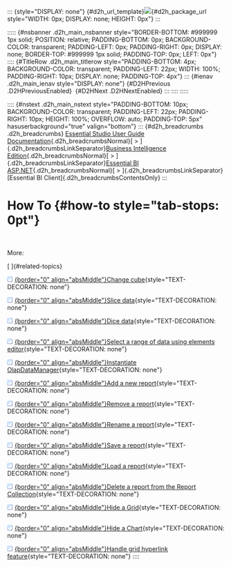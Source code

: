 ::: {style="DISPLAY: none"}
[](ms-xhelp:///?Id=d2h_url_template){#d2h_url_template}![](!package_url!){#d2h_package_url style="WIDTH: 0px; DISPLAY: none; HEIGHT: 0px"}
:::

::::: {#nsbanner .d2h_main_nsbanner style="BORDER-BOTTOM: #999999 1px solid; POSITION: relative; PADDING-BOTTOM: 0px; BACKGROUND-COLOR: transparent; PADDING-LEFT: 0px; PADDING-RIGHT: 0px; DISPLAY: none; BORDER-TOP: #999999 1px solid; PADDING-TOP: 0px; LEFT: 0px"}
:::: {#TitleRow .d2h_main_titlerow style="PADDING-BOTTOM: 4px; BACKGROUND-COLOR: transparent; PADDING-LEFT: 22px; WIDTH: 100%; PADDING-RIGHT: 10px; DISPLAY: none; PADDING-TOP: 4px"}
::: {#ienav .d2h_main_ienav style="DISPLAY: none"}
[](ms-xhelp:///?Id=9315e4e3-ab12-43a2-8964-204836979507){#D2HPrevious .D2HPreviousEnabled}  [](ms-xhelp:///?Id=bddd1f7f-31e2-482b-89e2-ffebbb1d02d0){#D2HNext .D2HNextEnabled}
:::
::::
:::::

:::: {#nstext .d2h_main_nstext style="PADDING-BOTTOM: 10px; BACKGROUND-COLOR: transparent; PADDING-LEFT: 22px; PADDING-RIGHT: 10px; HEIGHT: 100%; OVERFLOW: auto; PADDING-TOP: 5px" hasuserbackground="true" valign="bottom"}
::: {#d2h_breadcrumbs .d2h_breadcrumbs}
[Essential Studio User Guide Documentation](ms-xhelp:///?Id=12457748-09e3-4d74-a240-8e049cedf030){.d2h_breadcrumbsNormal}[ \> ]{.d2h_breadcrumbsLinkSeparator}[Business Intelligence Edition](ms-xhelp:///?Id=fdf33dd8-62b2-47b9-ad7b-fc50e590bca5){.d2h_breadcrumbsNormal}[ \> ]{.d2h_breadcrumbsLinkSeparator}[Essential BI ASP.NET](ms-xhelp:///?Id=99c6694e-59c3-4c59-abb5-ce9ce9a948bc){.d2h_breadcrumbsNormal}[ \> ]{.d2h_breadcrumbsLinkSeparator}[Essential BI Client]{.d2h_breadcrumbsContentsOnly}
:::

# How To {#how-to style="tab-stops: 0pt"}

 

More:

[ ]{#related-topics}

[![](button.gif){border="0" align="absMiddle"}Change cube](ms-xhelp:///?Id=bddd1f7f-31e2-482b-89e2-ffebbb1d02d0){style="TEXT-DECORATION: none"}

[![](button.gif){border="0" align="absMiddle"}Slice data](ms-xhelp:///?Id=57920beb-5f07-45cb-8413-6ad4bff443d8){style="TEXT-DECORATION: none"}

[![](button.gif){border="0" align="absMiddle"}Dice data](ms-xhelp:///?Id=5bd65a27-7b44-4953-8d26-d67822739889){style="TEXT-DECORATION: none"}

[![](button.gif){border="0" align="absMiddle"}Select a range of data using elements editor](ms-xhelp:///?Id=28cb9d07-0fa3-4836-86e5-348b70a2d3c0){style="TEXT-DECORATION: none"}

[![](button.gif){border="0" align="absMiddle"}Instantiate OlapDataManager](ms-xhelp:///?Id=d7b3eb38-25b8-4fed-ac70-12b268c8441b){style="TEXT-DECORATION: none"}

[![](button.gif){border="0" align="absMiddle"}Add a new report](ms-xhelp:///?Id=6f58f70b-2a5c-4307-abdc-50a0c6d7022d){style="TEXT-DECORATION: none"}

[![](button.gif){border="0" align="absMiddle"}Remove a report](ms-xhelp:///?Id=a331759b-0ef9-48f2-855c-67c7284a5c16){style="TEXT-DECORATION: none"}

[![](button.gif){border="0" align="absMiddle"}Rename a report](ms-xhelp:///?Id=27acf784-7bfd-4f89-ab82-12387fecb3c0){style="TEXT-DECORATION: none"}

[![](button.gif){border="0" align="absMiddle"}Save a report](ms-xhelp:///?Id=ee22ebd5-68bf-471b-86e1-184ffec1e21c){style="TEXT-DECORATION: none"}

[![](button.gif){border="0" align="absMiddle"}Load a report](ms-xhelp:///?Id=54825b87-8198-456d-bfc8-9aa8d53c32b5){style="TEXT-DECORATION: none"}

[![](button.gif){border="0" align="absMiddle"}Delete a report from the Report Collection](ms-xhelp:///?Id=47740386-15c0-4137-87f5-7d81191cd5a1){style="TEXT-DECORATION: none"}

[![](button.gif){border="0" align="absMiddle"}Hide a Grid](ms-xhelp:///?Id=0ace8fac-b8df-4a5b-b07b-5b85ecd44e32){style="TEXT-DECORATION: none"}

[![](button.gif){border="0" align="absMiddle"}Hide a Chart](ms-xhelp:///?Id=7fc6af2a-36c3-4e08-a453-44dcb60c1810){style="TEXT-DECORATION: none"}

[![](button.gif){border="0" align="absMiddle"}Handle grid hyperlink feature](ms-xhelp:///?Id=cb3eb36b-9c99-446b-975f-50d0c14b86fe){style="TEXT-DECORATION: none"}
::::
